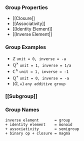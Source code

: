 ### Group Properties
- [[Closure]]
- [[Associativity]]
- [[Identity Element]]
- [[Inverse Element]]
### Group Examples
- $\mathbb{Z}$ `unit = 0, inverse = -a`
- $\mathbb{Q^\times}$ `unit = 1, inverse = 1/a`
- $\mathbb{C}^\wedge$ `unit = 1, inverse = -1`
- $\mathbb{Q}^+$ `unit = 0, inverse = -a`
- $(G,+)$ `any additive group`
### [[Subgroup]]
### Group Names
```
inverse element       = group
+ identity element    = monoid
+ associativity       = semigroup
+ binary op + closure = magma 
```
